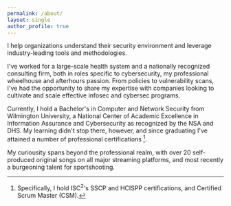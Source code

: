 ```yaml
---
permalink: /about/
layout: single
author_profile: true
---
```


I help organizations understand their security environment and leverage industry-leading tools and methodologies. 

I've worked for a large-scale health system and a nationally recognized consulting firm, both in roles specific to cybersecurity, my professional wheelhouse and afterhours passion. From policies to vulnerability scans, I've had the opportunity to share my expertise with companies looking to cultivate and scale effective infosec and cybersec programs.

Currently, I hold a Bachelor's in Computer and Network Security from Wilmington University, a National Center of Academic Excellence in Information Assurance and Cybersecurity as recognized by the NSA and DHS. My learning didn't stop there, however, and since graduating I've attained a number of professional certifications [^1]. 

My curiousity spans beyond the professional realm, with over 20 self-produced original songs on all major streaming platforms, and most recently a burgeoning talent for sportshooting. 

[^1]: Specifically, I hold ISC<sup>2</sup>'s SSCP and HCISPP certifications, and Certified Scrum Master (CSM).